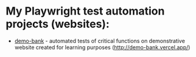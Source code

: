 # My Playwright test automation projects (websites): 
- [demo-bank](https://github.com/fiszym/Playwright_0/tree/a4fc01d16c21419931a2ec8de9afb702eb94de26/demo-bank) - automated tests of critical functions on demonstrative website created for learning purposes (http://demo-bank.vercel.app/)
